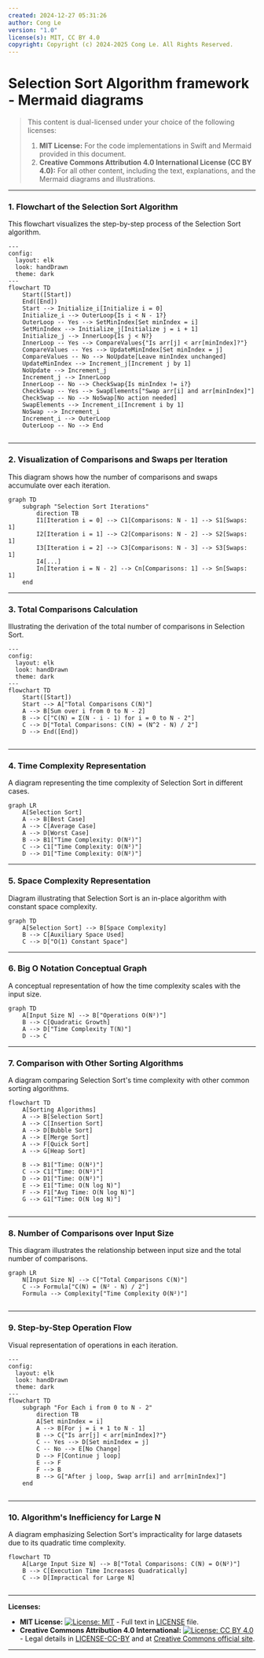 ```yaml
---
created: 2024-12-27 05:31:26
author: Cong Le
version: "1.0"
license(s): MIT, CC BY 4.0
copyright: Copyright (c) 2024-2025 Cong Le. All Rights Reserved.
---
```



# Selection Sort Algorithm framework - Mermaid diagrams

> This content is dual-licensed under your choice of the following licenses:
> 1.  **MIT License:** For the code implementations in Swift and Mermaid provided in this document.
> 2.  **Creative Commons Attribution 4.0 International License (CC BY 4.0):** For all other content, including the text, explanations, and the Mermaid diagrams and illustrations.

---


### **1. Flowchart of the Selection Sort Algorithm**

This flowchart visualizes the step-by-step process of the Selection Sort algorithm.

```mermaid
---
config:
  layout: elk
  look: handDrawn
  theme: dark
---
flowchart TD
    Start([Start])
    End([End])
    Start --> Initialize_i[Initialize i = 0]
    Initialize_i --> OuterLoop{Is i < N - 1?}
    OuterLoop -- Yes --> SetMinIndex[Set minIndex = i]
    SetMinIndex --> Initialize_j[Initialize j = i + 1]
    Initialize_j --> InnerLoop{Is j < N?}
    InnerLoop -- Yes --> CompareValues{"Is arr[j] < arr[minIndex]?"}
    CompareValues -- Yes --> UpdateMinIndex[Set minIndex = j]
    CompareValues -- No --> NoUpdate[Leave minIndex unchanged]
    UpdateMinIndex --> Increment_j[Increment j by 1]
    NoUpdate --> Increment_j
    Increment_j --> InnerLoop
    InnerLoop -- No --> CheckSwap{Is minIndex != i?}
    CheckSwap -- Yes --> SwapElements["Swap arr[i] and arr[minIndex]"]
    CheckSwap -- No --> NoSwap[No action needed]
    SwapElements --> Increment_i[Increment i by 1]
    NoSwap --> Increment_i
    Increment_i --> OuterLoop
    OuterLoop -- No --> End
    
```



---

### **2. Visualization of Comparisons and Swaps per Iteration**

This diagram shows how the number of comparisons and swaps accumulate over each iteration.

```mermaid
graph TD
    subgraph "Selection Sort Iterations"
        direction TB
        I1[Iteration i = 0] --> C1[Comparisons: N - 1] --> S1[Swaps: 1]
        I2[Iteration i = 1] --> C2[Comparisons: N - 2] --> S2[Swaps: 1]
        I3[Iteration i = 2] --> C3[Comparisons: N - 3] --> S3[Swaps: 1]
        I4[...]
        In[Iteration i = N - 2] --> Cn[Comparisons: 1] --> Sn[Swaps: 1]
    end
```

---

### **3. Total Comparisons Calculation**

Illustrating the derivation of the total number of comparisons in Selection Sort.

```mermaid
---
config:
  layout: elk
  look: handDrawn
  theme: dark
---
flowchart TD
    Start([Start])
    Start --> A["Total Comparisons C(N)"]
    A --> B[Sum over i from 0 to N - 2]
    B --> C["C(N) = Σ(N - i - 1) for i = 0 to N - 2"]
    C --> D["Total Comparisons: C(N) = (N^2 - N) / 2"]
    D --> End([End])
    
```


---

### **4. Time Complexity Representation**

A diagram representing the time complexity of Selection Sort in different cases.

```mermaid
graph LR
    A[Selection Sort]
    A --> B[Best Case]
    A --> C[Average Case]
    A --> D[Worst Case]
    B --> B1["Time Complexity: O(N²)"]
    C --> C1["Time Complexity: O(N²)"]
    D --> D1["Time Complexity: O(N²)"]
```

---

### **5. Space Complexity Representation**

Diagram illustrating that Selection Sort is an in-place algorithm with constant space complexity.

```mermaid
graph TD
    A[Selection Sort] --> B[Space Complexity]
    B --> C[Auxiliary Space Used]
    C --> D["O(1) Constant Space"]
```

---

### **6. Big O Notation Conceptual Graph**

A conceptual representation of how the time complexity scales with the input size.

```mermaid
graph TD
    A[Input Size N] --> B["Operations O(N²)"]
    B --> C[Quadratic Growth]
    A --> D["Time Complexity T(N)"]
    D --> C
```

---

### **7. Comparison with Other Sorting Algorithms**

A diagram comparing Selection Sort's time complexity with other common sorting algorithms.

```mermaid
flowchart TD
    A[Sorting Algorithms]
    A --> B[Selection Sort]
    A --> C[Insertion Sort]
    A --> D[Bubble Sort]
    A --> E[Merge Sort]
    A --> F[Quick Sort]
    A --> G[Heap Sort]
    
    B --> B1["Time: O(N²)"]
    C --> C1["Time: O(N²)"]
    D --> D1["Time: O(N²)"]
    E --> E1["Time: O(N log N)"]
    F --> F1["Avg Time: O(N log N)"]
    G --> G1["Time: O(N log N)"]
    
```

---

### **8. Number of Comparisons over Input Size**

This diagram illustrates the relationship between input size and the total number of comparisons.

```mermaid
graph LR
    N[Input Size N] --> C["Total Comparisons C(N)"]
    C --> Formula["C(N) = (N² - N) / 2"]
    Formula --> Complexity["Time Complexity O(N²)"]
    
```


---

### **9. Step-by-Step Operation Flow**

Visual representation of operations in each iteration.

```mermaid
---
config:
  layout: elk
  look: handDrawn
  theme: dark
---
flowchart TD
    subgraph "For Each i from 0 to N - 2"
        direction TB
        A[Set minIndex = i]
        A --> B[For j = i + 1 to N - 1]
        B --> C{"Is arr[j] < arr[minIndex]?"}
        C -- Yes --> D[Set minIndex = j]
        C -- No --> E[No Change]
        D --> F[Continue j loop]
        E --> F
        F --> B
        B --> G["After j loop, Swap arr[i] and arr[minIndex]"]
    end
    
```



---

### **10. Algorithm's Inefficiency for Large N**

A diagram emphasizing Selection Sort's impracticality for large datasets due to its quadratic time complexity.

```mermaid
flowchart TD
    A[Large Input Size N] --> B["Total Comparisons: C(N) = O(N²)"]
    B --> C[Execution Time Increases Quadratically]
    C --> D[Impractical for Large N]
    
```



---
**Licenses:**

- **MIT License:**  [![License: MIT](https://img.shields.io/badge/License-MIT-yellow.svg)](LICENSE) - Full text in [LICENSE](LICENSE) file.
- **Creative Commons Attribution 4.0 International:** [![License: CC BY 4.0](https://licensebuttons.net/l/by/4.0/88x31.png)](LICENSE-CC-BY) - Legal details in [LICENSE-CC-BY](LICENSE-CC-BY) and at [Creative Commons official site](http://creativecommons.org/licenses/by/4.0/).

---